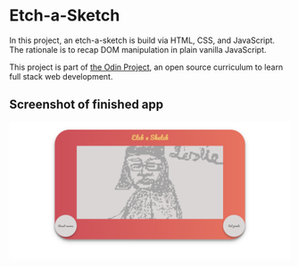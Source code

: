 # Etch-a-Sketch

In this project, an etch-a-sketch is build via HTML, CSS, and JavaScript. The 
rationale is to recap DOM manipulation in plain vanilla JavaScript. 

This project is part of [the Odin Project](https://www.theodinproject.com/lessons/etch-a-sketch-project),
an open source curriculum to learn full stack web development.

## Screenshot of finished app
![alt text](https://raw.githubusercontent.com/ngoc-truong/etch-a-sketch-new/master/Screenshot_2020-04-23%20Etch-a-Sketch.png)